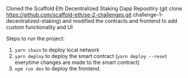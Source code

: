 Cloned the Scaffold Eth Decentralized Staking Dapp Repositiry (git clone https://github.com/scaffold-eth/se-2-challenges.git challenge-1-decentralized-staking) and modified the contracts and frontend to add custom functionality and UI 

Steps to run the project:
1. ```yarn chain``` to deploy local network
2. ```yarn deploy``` to deploy the smart contract (```yarn deploy --reset``` everytime changes are made to the smart contract)
3. ```npm run dev``` to deploy the frontend.


